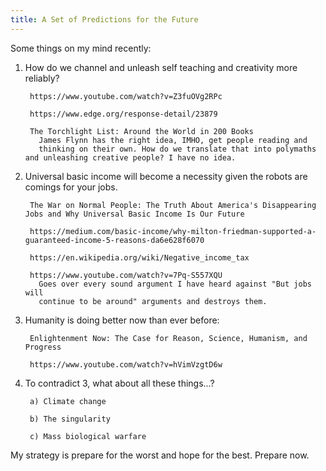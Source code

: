 ```yaml
---
title: A Set of Predictions for the Future
---
```


Some things on my mind recently:

1. How do we channel and unleash self teaching and creativity more reliably?

        https://www.youtube.com/watch?v=Z3fuOVg2RPc

        https://www.edge.org/response-detail/23879

        The Torchlight List: Around the World in 200 Books
          James Flynn has the right idea, IMHO, get people reading and
          thinking on their own. How do we translate that into polymaths and unleashing creative people? I have no idea.

2) Universal basic income will become a necessity given the robots are comings for your jobs.

        The War on Normal People: The Truth About America's Disappearing Jobs and Why Universal Basic Income Is Our Future

        https://medium.com/basic-income/why-milton-friedman-supported-a-guaranteed-income-5-reasons-da6e628f6070

        https://en.wikipedia.org/wiki/Negative_income_tax

        https://www.youtube.com/watch?v=7Pq-S557XQU
          Goes over every sound argument I have heard against "But jobs will
          continue to be around" arguments and destroys them.

3) Humanity is doing better now than ever before:

        Enlightenment Now: The Case for Reason, Science, Humanism, and Progress

        https://www.youtube.com/watch?v=hVimVzgtD6w

4) To contradict 3, what about all these things...?

        a) Climate change

        b) The singularity

        c) Mass biological warfare

  My strategy is prepare for the worst and hope for the best. Prepare now.

